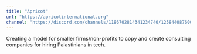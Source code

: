 ```yaml
---
title: "Apricot"
url: "https://apricotinternational.org"
channel: "https://discord.com/channels/1186702814341234740/1258440876007489618"
---
```


Creating a model for smaller firms/non-profits to copy and create consulting
companies for hiring Palastinians in tech.
